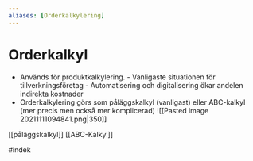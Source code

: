```yaml
---
aliases: [Orderkalkylering]
---
```

# Orderkalkyl
-  Används för produktkalkylering. 
		-  Vanligaste situationen för tillverkningsföretag
		-  Automatisering och digitalisering ökar andelen indirekta kostnader
- Orderkalkylering görs som påläggskalkyl (vanligast) eller ABC-kalkyl (mer precis men också mer komplicerad)
![[Pasted image 20211111094841.png|350]]

[[påläggskalkyl]]
[[ABC-Kalkyl]]

#indek